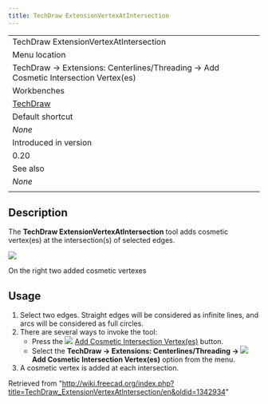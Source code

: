 ```yaml
---
title: TechDraw ExtensionVertexAtIntersection
---
```


|                                                                                     |
| ----------------------------------------------------------------------------------- |
| TechDraw ExtensionVertexAtIntersection                                              |
| Menu location                                                                       |
| TechDraw → Extensions: Centerlines/Threading → Add Cosmetic Intersection Vertex(es) |
| Workbenches                                                                         |
| [TechDraw](/TechDraw_Workbench "TechDraw Workbench")                                |
| Default shortcut                                                                    |
| _None_                                                                              |
| Introduced in version                                                               |
| 0.20                                                                                |
| See also                                                                            |
| _None_                                                                              |
|                                                                                     |

## Description

The **TechDraw ExtensionVertexAtIntersection** tool adds cosmetic vertex(es) at the intersection(s) of selected edges.

![](/images/TechDraw_ExtensionVertexAtIntersectionExample.png)

On the right two added cosmetic vertexes

## Usage

1. Select two edges. Straight edges will be considered as infinite lines, and arcs will be considered as full circles.
2. There are several ways to invoke the tool:
   - Press the ![](/images/TechDraw_ExtensionVertexAtIntersection.svg) [Add Cosmetic Intersection Vertex(es)](/TechDraw_ExtensionVertexAtIntersection "TechDraw ExtensionVertexAtIntersection") button.
   - Select the **TechDraw → Extensions: Centerlines/Threading → ![](/images/TechDraw_ExtensionVertexAtIntersection.svg) Add Cosmetic Intersection Vertex(es)** option from the menu.
3. A cosmetic vertex is added at each intersection.

Retrieved from "<http://wiki.freecad.org/index.php?title=TechDraw_ExtensionVertexAtIntersection/en&oldid=1342934>"
